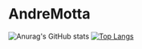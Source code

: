 # AndreMotta

![Anurag's GitHub stats](https://github-readme-stats.vercel.app/api?username=AndreMotta25&show_icons=true&theme=radical&count_private=true)
[![Top Langs](https://github-readme-stats.vercel.app/api/top-langs/?username=AndreMotta25)](https://github.com/anuraghazra/github-readme-stats)
